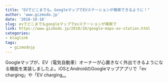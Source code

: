 ```yaml
---
title: "EVでどこまでも。GoogleマップでEVステーションが検索できるように！"
author: 'www.gizmodo.jp'
date: '2018-10-18'
slug: evでどこまでもgoogleマップでevステーションが検索で
link: https://www.gizmodo.jp/2018/10/google-maps-ev-station.html
categories:
- bloglink
tags:
  - gizmodojp
---
```


Googleマップが、EV（電気自動車）オーナーが心置きなく外出できるようになる機能を実装しましたよ。iOSとAndroidのGoogleマップアプリで「ev charging」や「EV charging[... <i class="fas fa-external-link-alt"></i>](https://www.gizmodo.jp/2018/10/google-maps-ev-station.html)

